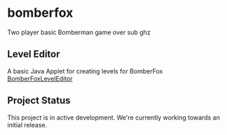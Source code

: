 # bomberfox
Two player basic Bomberman game over sub ghz

## Level Editor
A basic Java Applet for creating levels for BomberFox
[BomberFoxLevelEditor](https://github.com/BeanGirlThing/BomberFoxLevelEditor)

## Project Status
This project is in active development. We're currently working towards an initial release.
